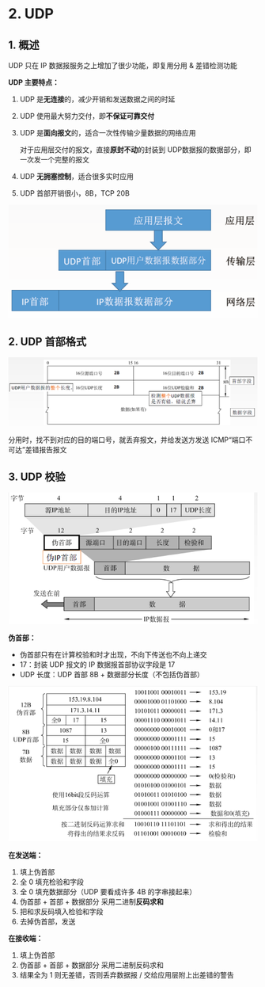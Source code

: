 # 2. UDP

## 1. 概述

UDP 只在 IP 数据报服务之上增加了很少功能，即复用分用 & 差错检测功能

**UDP 主要特点：**

1. UDP 是**无连接**的，减少开销和发送数据之间的时延
2. UDP 使用最大努力交付，即**不保证可靠交付**
3. UDP 是**面向报文**的，适合一次性传输少量数据的网络应用

   对于应用层交付的报文，直接**原封不动**的封装到 UDP数据报的数据部分，即一次发一个完整的报文

4. UDP **无拥塞控制**，适合很多实时应用
5. UDP 首部开销很小，8B，TCP 20B

![](../.gitbook/assets/image%20%28215%29.png)

## 2. UDP 首部格式

![](../.gitbook/assets/image%20%28208%29.png)

分用时，找不到对应的目的端口号，就丢弃报文，并给发送方发送 ICMP“端口不可达”差错报告报文

## 3. UDP 校验

![](../.gitbook/assets/image%20%28210%29.png)

**伪首部：**

* 伪首部只有在计算校验和时才出现，不向下传送也不向上递交
* 17：封装 UDP 报文的 IP 数据报首部协议字段是 17
* UDP 长度：UDP 首部 8B + 数据部分长度（不包括伪首部）

![](../.gitbook/assets/image%20%28212%29.png)

**在发送端：**

1. 填上伪首部
2. 全 0 填充检验和字段
3. 全 0 填充数据部分（UDP 要看成许多 4B 的字串接起来）
4. 伪首部 + 首部 + 数据部分 采用二进制**反码求和**
5. 把和求反码填入检验和字段
6. 去掉伪首部，发送

**在接收端：**

1. 填上伪首部
2. 伪首部 + 首部 + 数据部分 采用二进制反码求和
3. 结果全为 1 则无差错，否则丢弃数据报 / 交给应用层附上出差错的警告

